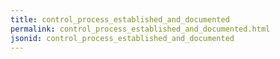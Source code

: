 ```yaml
---
title: control_process_established_and_documented
permalink: control_process_established_and_documented.html
jsonid: control_process_established_and_documented
---
```

